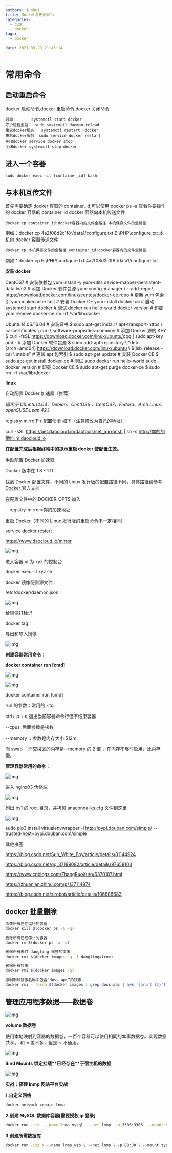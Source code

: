 ```yaml
---
authors: junkui
title: docker常用的命令
categories:
  - 后端
  - docker
tags:
  - docker

date: 2021-03-29 21:45:14
---
```


# 常用命令

## 启动重启命令

docker 启动命令,docker 重启命令,docker 关闭命令

```
启动        systemctl start docker
守护进程重启   sudo systemctl daemon-reload
重启docker服务   systemctl restart  docker
重启docker服务  sudo service docker restart
关闭docker service docker stop
关闭docker systemctl stop docker
```

## 进入一个容器

```
sudo docker exec -it [container_id] bash
```

## 与本机互传文件

首先需要确定 docker 容器的 container_id,可以使用 docker ps -a 查看你要操作的 docker 容器的 container_id
docker 容器向本机传送文件

```
docker cp container_id:docker容器内的文件全路径 本机保存文件的全路径
```

例如：docker cp 4a2f08d2c1f8:/data1/configure.txt E:\PHP\configure.txt
本机向 docker 容器传送文件

```
docker cp 本机保存文件的全路径 container_id:docker容器内的文件全路径
```

例如：docker cp E:\PHP\configure.txt 4a2f08d2c1f8:/data1/configure.txt

**安装 docker**

CentOS7 # 安装依赖包 yum install -y yum-utils device-mapper-persistent-data lvm2 # 添加 Docker 软件包源 yum-config-manager \ --add-repo \ https://download.docker.com/linux/centos/docker-ce.repo # 更新 yum 包索引 yum makecache fast # 安装 Docker CE yum install docker-ce # 启动 systemctl start docker # 测试 docker run hello-world docker version # 卸载 yum remove docker-ce rm -rf /var/lib/docker

Ubuntu14.06/16.04 # 安装证书 $ sudo apt-get install \ apt-transport-https \ ca-certificates \ curl \ software-properties-common # 添加 Docker 源的 KEY $ curl -fsSL https://download.docker.com/linux/ubuntu/gpg | sudo apt-key add - # 添加 Docker 软件包源 $ sudo add-apt-repository \ "deb [arch=amd64] https://download.docker.com/linux/ubuntu \ $(lsb_release -cs) \ stable" # 更新 apt 包索引 $ sudo apt-get update # 安装 Docker CE $ sudo apt-get install docker-ce # 测试 sudo docker run hello-world sudo docker version # 卸载 Docker CE $ sudo apt-get purge docker-ce $ sudo rm -rf /var/lib/docker

**linux**

自动配置 Docker 加速器（推荐）

_适用于 Ubuntu14.04、Debian、CentOS6 、CentOS7、Fedora、Arch Linux、openSUSE Leap 42.1_

[registry-mirro](https://link.jianshu.com/?t=https://www.daocloud.io/mirror#accelerator-doc)下·[r 配置命令](https://link.jianshu.com/?t=https://www.daocloud.io/mirror#accelerator-doc) 如下（注意修改为自己的地址）：

curl -sSL https://get.daocloud.io/daotools/set_mirror.sh | sh -s http://你的的地址.m.daocloud.io

**在配置完成后根据终端中的提示重启 docker 使配置生效。**

手动配置 Docker 加速器

Docker 版本在 1.8 - 1.11

找到 Docker 配置文件，不同的 Linux 发行版的配置路径不同，具体路径请参考 [Docker 官方文档](https://link.jianshu.com/?t=https://docs.docker.com/engine/admin/)

在配置文件中的 DOCKER_OPTS 加入

--registry-mirror=你的加速地址

重启 Docker（不同的 Linux 发行版的重启命令不一定相同）

service docker restart

https://www.daocloud.io/mirror

![img](./docker常用的命令/clipboard.png)

进入容器 id 为 xyz 的控制台

docker exec -it xyz sh

docker 镜像配置源文件：

/etc/docker/daemon.json

![img](./docker常用的命令/clipboard.png)

给镜像打标记

docker tag

导出和导入镜像

![img](./docker常用的命令/clipboard.png)

**创建容器常用命令：**

**docker container run [cmd]**

![img](./docker常用的命令/clipboard.png)

![img](./docker常用的命令/clipboard.png)

docker container run [cmd]

run 的参数：常用的 -itd

ctrl+ p + q 退出当前容器命令行但不结束容器

--cpus :后面参数是核数

--memory ：参数是内存大小 512m

而 swap ：而交换区的内存是--memory 的 2 倍 ，在内存不够时启用，比内存慢。

**管理容器常用的命令：**

![img](./docker常用的命令/clipboard.png)

进入 nginx03 伪终端

![img](./docker常用的命令/clipboard.png)

列出 bs1 的 root 目录，并拷贝 anaconda-ks.cfg 文件到这里

![img](./docker常用的命令/clipboard.png)

sudo pip3 install virtualenvwrapper -i http://pypi.douban.com/simple/ --trusted-host=pypi.douban.com/simple

其他书签

https://blog.csdn.net/Sun_White_Boy/article/details/81144924

https://blog.csdn.net/qq_37189082/article/details/97658103

https://www.cnblogs.com/ZhangRuoXu/p/6370107.html

https://zhuanlan.zhihu.com/p/137114974

https://blog.csdn.net/sirobot/article/details/106888683

## docker 批量删除

```bash
杀死所有正在运行的容器
docker kill $(docker ps -a -q)

删除所有已经停止的容器
docker rm $(docker ps -a -q)

删除所有未打 dangling 标签的镜像
docker rmi $(docker images -q -f dangling=true)

删除所有镜像
docker rmi $(docker images -q)

强制删除镜像名称中包含“doss-api”的镜像
docker rmi --force $(docker images | grep doss-api | awk '{print $3}')
```

## 管理应用程序数据——数据卷

![img](./docker常用的命令/clipboard-1617357667406.png)

**volume 数据卷**

使用本地映射到容器的数据卷，一百个容器可以使用相同的本事数据卷。实现数据共享。 和-v 差不多，但是-v 不通用。

![img](./docker常用的命令/clipboard-1617357667407.png)

**Bind Mounts 绑定挂载\*\***已经存在\***\*于宿主机的数据**

![img](./docker常用的命令/clipboard-1617357667407.png)

**实战：搭建 lnmp 网站平台实战**

**1.自定义网络**

```bash
docker network create lnmp
```

**2.创建 MySQL 数据库容器[需要授权 ip 登录]**

```bash
docker run -itd  --name lnmp_mysql  --net lnmp  -p 3306:3306  --mount src=mysql-vol,dst=/var/lib/mysql  -e MYSQL_ROOT_PASSWORD=123456  mysql:5.6 --character-set-server=utf8
```

**3.创建所需数据库**

```bash
docker run -itd \ --name lnmp_web \ --net lnmp \ -p 88:80 \ --mount type=bind,src=/app/wwroot.dst=/var/www/html richarvey/nginx-php-fpm
```
